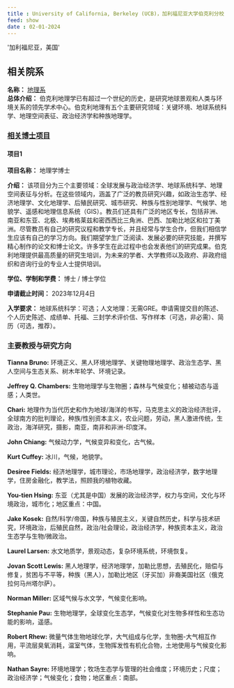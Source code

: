 ```yaml
---
title : University of California, Berkeley (UCB)，加利福尼亚大学伯克利分校
feed: show
date : 02-01-2024
---
```



'加利福尼亚，美国'

## 相关院系
**名称：**  [地理系](https://geography.berkeley.edu/?_blank)  
**总体介绍：** 伯克利地理学已有超过一个世纪的历史，是研究地球景观和人类与环境关系的领先学术中心。伯克利地理有五个主要研究领域：关键环境、地球系统科学、地理空间表征、政治经济学和种族地理学。  

### [相关博士项目](https://geography.berkeley.edu/academics/graduate-studies)

#### 项目1

**项目名称：** 地理学博士

**介绍：** 该项目分为三个主要领域：全球发展与政治经济学、地球系统科学、地理空间表征与分析。在这些领域内，涵盖了广泛的教员研究兴趣，如政治生态学、经济地理学、文化地理学、后殖民研究、城市研究、种族与性别地理学、气候学、地貌学、遥感和地理信息系统（GIS）。教员们还具有广泛的地区专长，包括非洲、南亚和东亚、北极、埃弗格莱兹和密西西比三角洲、巴西、加勒比地区和拉丁美洲。尽管教员有自己的研究议程和教学专长，并且经常与学生合作，但我们相信学生应该有自己的学习方向。我们期望学生广泛阅读、发展必要的研究技能，并撰写精心制作的论文和博士论文。许多学生在此过程中也会发表他们的研究成果。伯克利地理提供最高质量的研究生培训，为未来的学者、大学教师以及政府、非政府组织和咨询行业的专业人士提供培训。

**学位、学制和学费：** 博士 / 博士学位

**申请截止时间：** 2023年12月4日

**入学要求：** 地球系统科学：可选；人文地理：无需GRE。申请需提交目的陈述、个人历史陈述、成绩单、托福、三封学术评价信、写作样本（可选，非必需）、简历（可选，推荐）。

### 主要教授与研究方向

**Tianna Bruno:** 环境正义、黑人环境地理学、关键物理地理学、政治生态学、黑人空间与生态关系、树木年轮学、环境记录。

**Jeffrey Q. Chambers:** 生物地理学与生物圈；森林与气候变化；植被动态与遥感；人类世。

**Chari:** 地理作为当代历史和作为地球/海洋的书写，马克思主义的政治经济批评，全球南方的批判理论，种族/性别资本主义，农业问题，劳动，黑人激进传统，生政治，海洋研究，摄影，南亚，南非和非洲-印度洋。

**John Chiang:** 气候动力学，气候变异和变化，古气候。

**Kurt Cuffey:** 冰川，气候，地貌学。

**Desiree Fields:** 经济地理学，城市理论，市场地理学，政治经济学，数字地理学，住房金融化，教学法，照顾我的植物收藏。

**You-tien Hsing:** 东亚（尤其是中国）发展的政治经济学，权力与空间，文化与环境政治，城市化；地区重点：中国。

**Jake Kosek:** 自然/科学/帝国，种族与殖民主义，关键自然历史，科学与技术研究，环境政治，后殖民自然，政治/社会理论，政治经济学，种族资本主义，政治生态学与生物/微政治。

**Laurel Larsen:** 水文地质学，景观动态，复杂环境系统，环境恢复。

**Jovan Scott Lewis:** 黑人地理学，经济地理学，加勒比思想，去殖民化，赔偿与修复，贫困与不平等，种族（黑人），加勒比地区（牙买加）非裔美国社区（俄克拉何马州塔尔萨）。

**Norman Miller:** 区域气候与水文学，气候变化影响。

**Stephanie Pau:** 生物地理学，全球变化生态学，气候变化对生物多样性和生态功能的影响，遥感。

**Robert Rhew:** 微量气体生物地球化学，大气组成与化学，生物圈-大气相互作用，平流层臭氧消耗，温室气体，生物挥发性有机化合物，土地使用与气候变化影响。

**Nathan Sayre:** 环境地理学；牧场生态学与管理的社会维度；环境历史；尺度；政治经济学；气候变化；食物；地区重点：南部。
